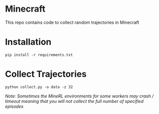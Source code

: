 # Minecraft
This repo contains code to collect random trajectories in Minecraft

# Installation

`pip install -r requirements.txt`

# Collect Trajectories

`python collect.py -o data -z 32`

*Note: Sometimes the MineRL environments for some workers may crash / timeout meaning that you will not collect the full number of specified episodes*
